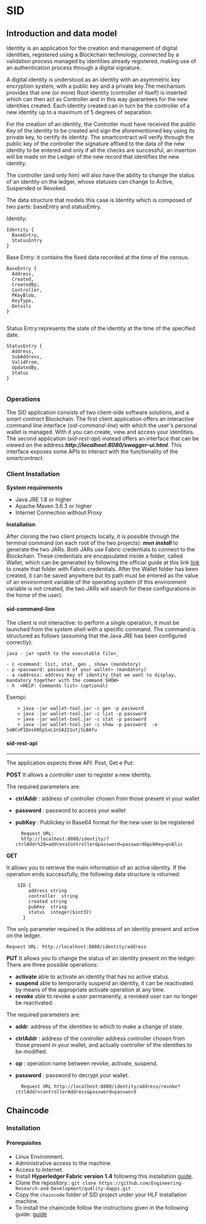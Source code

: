 # SID

## Introduction and data model

Identity is an application for the creation and management of digital identities, registered using a Blockchain technology, connected by a validation process managed by identities already registered, making use of an authentication process through a digital signature.

A digital identity is understood as an identity with an asymmetric key encryption system, with a public key and a private key.The mechanism provides that one (or more) Root identity (controller of itself) is inserted which can then act as Controller and in this way guarantees for the new identities created. Each identity created can in turn be the controller of a new identity up to a maximum of 5 degrees of separation.

For the creation of an identity, the Controller must have received the public Key of the identity to be created and sign the aforementioned key using its private key, to certify its identity. The smartcontract will verify through the public key of the controller the signature affixed to the data of the new identity to be entered and only if all the checks are successful, an insertion will be made on the Ledger of the new record that identifies the new identity.

The controller (and only him) will also have the ability to change the status of an identity on the ledger, whose statuses can change to Active, Suspended or Revoked.

The data structure that models this case is Identity which is composed of two parts: baseEntry and statusEntry.


Identity:

```
Identity { 
  BaseEntry,
  StatusEntry
}
```

Base Entry: it contains the fixed data recorded at the time of the census.

```
BaseEntry {
  Address,
  Created,
  CreatedBy,
  Controller,
  PKeyBlob,
  KeyType,
  Details
}
  
```

Status Entry:represents the state of the identity at the time of the specified date.

```
StatusEntry {
  Address,
  SubAddress,
  ValidFrom,
  UpdatedBy,
  Status
}
  
```


### Operations

The SID application consists of two client-side software solutions, and a *smart contract* Blockchain. The first client application offers an interactive command line interface (*sid-command-line*) with which the user's personal wallet is managed. With it you can create, view and access your identities. The second application (*sid-rest-api*) instead offers an interface that can be viewed on the address ***http://localhost:8080/swagger-ui.html***. This interface exposes some APIs to interact with the functionality of the *smartcontract*.

### Client Installation

**System requirements**

- Java JRE 1.8 or higher
- Apache Maven 3.6.3 or higher
- Internet Connection without Proxy

**Installation**

After cloning the two client projects locally, it is possible through the terminal command (on each root of the two projects): ***mvn install*** to generate the two JARs.
Both JARs use Fabric credentials to connect to the Blockchain. These credentials are encapsulated inside a folder, called Wallet, which can be generated by following the official guide at this link [link](https://hyperledger-fabric.readthedocs.io/en/latest/write_first_app.html#first-the-application-enrolls-the-admin-user) to create that folder with Fabric credentials. After the Wallet folder has been created, it can be saved anywhere but its path must be entered as the value of an environment variable of the operating system (if this environment variable is not created, the two JARs will search for these configurations in the home of the user).

#### sid-command-line

The client is not interactive: to perform a single operation, it must be launched from the system shell with a specific command. The command is structured as follows (assuming that the Java JRE has been configured correctly):

	java - jar <path to the executable file>_
	
	- c <command: list, stat, gen , show> (mandatory)
	- p <password: password of your wallet> (mandatory)
	- a <address: address Key of identity that we want to display, mandatory together with the command SHOW> 
	- h  <HELP: Commands list> (optional)
	
Esempi:


		> java -jar wallet-tool.jar -c gen -p password
		> java -jar wallet-tool.jar -c list -p password
		> java -jar wallet-tool.jar -c stat -p password
		> java -jar wallet-tool.jar -c show -p password  -a 5aBCvP1QoskN5pSxL1nSA221utj5LBAfu



	
		
#### sid-rest-api

***

The application expects three API: Post, Get e Put:

 **POST** 
It allows a *controller* user to register a new identity.

The required parameters are:

- **ctrlAddr** : address of controller chosen from those present in your wallet
- **password** : password to access your wallet
- **pubKey**   : Publickey in Base64 format for the new user to be registered
	
		Request URL: 
		http://localhost:8080/identity/?ctrlAddr%20=addressController&password=password&pubKey=public

**GET** 

It allows you to retrieve the main information of an active identity. If the operation ends successfully, the following data structure is returned:

```
	SID {
		address	string
		controller	string
		created	string
		pubKey	string
		status	integer($int32)
	  }
```

The only parameter required is the address of an identity present and active on the ledger.

	Request URL: http://localhost:8080/identity/address

**PUT**
It allows you to change the status of an identity present on the ledger. There are three possible operations:<br />

- **activate** able to activate an identity that has no active status.<br />
- **suspend** able to temporarily suspend an identity, it can be reactivated by means of the appropriate activate operation at any time.<br />
- **revoke** able to revoke a user permanently, a revoked user can no longer be reactivated.<br />

The required parameters are:

- **addr**: address of the identities to which to make a change of state.
- **ctrlAddr** : address of the controller address controller chosen from those present in your wallet, and actually controller of the identities to be modified.
- **op** : operation name between revoke, activate, suspend.
- **password** : password to decrypt your wallet.
	
	
		Request URL http://localhost:8080/identity/address/revoke?ctrlAddr=controllerAddress&password=password

## Chaincode

### Installation

#### Prerequisites

* Linux Environment.
* Administrative access to the machine.
* Access to Internet.
* Install **Hyperledger Fabric version 1.4** following this installation [guide](https://hyperledger-fabric.readthedocs.io/en/latest/write_first_app.html#).
* Clone the repository.: `git clone https://github.com/Engineering-Research-and-Development/qu4lity-dapps.git`
* Copy the `chaincode` folder of SID project under your HLF installation machine.
* To install the chaincode follow the instructions given in the following guide: [guide](https://hyperledger-fabric.readthedocs.io/en/release-1.4/chaincode4noah.html#installing-chaincode#)
